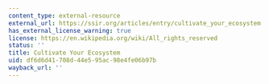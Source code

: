 ```yaml
---
content_type: external-resource
external_url: https://ssir.org/articles/entry/cultivate_your_ecosystem
has_external_license_warning: true
license: https://en.wikipedia.org/wiki/All_rights_reserved
status: ''
title: Cultivate Your Ecosystem
uid: df6d6d41-708d-44e5-95ac-98e4fe06b97b
wayback_url: ''
---
```

